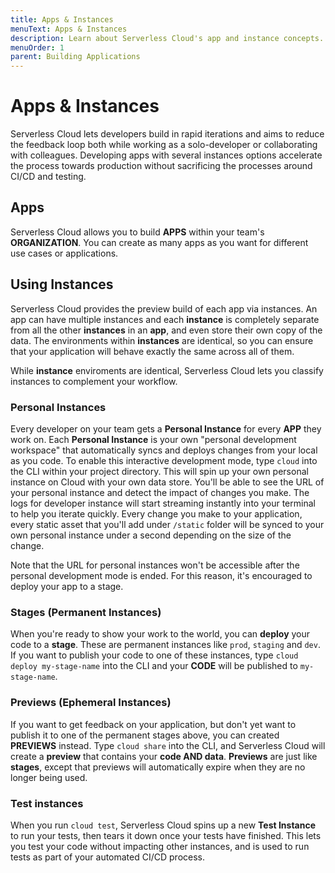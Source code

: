 ```yaml
---
title: Apps & Instances
menuText: Apps & Instances
description: Learn about Serverless Cloud's app and instance concepts.
menuOrder: 1
parent: Building Applications
---
```


# Apps & Instances

Serverless Cloud lets developers build in rapid iterations and aims to reduce the feedback loop both while working as a solo-developer or collaborating with colleagues. Developing apps with several instances options accelerate the process towards production without sacrificing the processes around CI/CD and testing.

## Apps

Serverless Cloud allows you to build **APPS** within your team's **ORGANIZATION**. You can create as many apps as you want for different use cases or applications.

## Using Instances

Serverless Cloud provides the preview build of each app via instances. An app can have multiple instances and each **instance** is completely separate from all the other **instances** in an **app**, and even store their own copy of the data. The environments within **instances** are identical, so you can ensure that your application will behave exactly the same across all of them.

While **instance** enviroments are identical, Serverless Cloud lets you classify instances to complement your workflow.

### Personal Instances

Every developer on your team gets a **Personal Instance** for every **APP** they work on. Each **Personal Instance** is your own "personal development workspace" that automatically syncs and deploys changes from your local as you code. To enable this interactive development mode, type `cloud` into the CLI within your project directory. This will spin up your own personal instance on Cloud with your own data store. You'll be able to see the URL of your personal instance and detect the impact of changes you make. The logs for developer instance will start streaming instantly into your terminal to help you iterate quickly. Every change you make to your application, every static asset that you'll add under `/static` folder will be synced to your own personal instance under a second depending on the size of the change.

Note that the URL for personal instances won't be accessible after the personal development mode is ended. For this reason, it's encouraged to deploy your app to a stage.

### Stages (Permanent Instances)

When you're ready to show your work to the world, you can **deploy** your code to a **stage**. These are permanent instances like `prod`, `staging` and `dev`. If you want to publish your code to one of these instances, type `cloud deploy my-stage-name` into the CLI and your **CODE** will be published to `my-stage-name`.

### Previews (Ephemeral Instances)

If you want to get feedback on your application, but don't yet want to publish it to one of the permanent stages above, you can created **PREVIEWS** instead. Type `cloud share` into the CLI, and Serverless Cloud will create a **preview** that contains your **code AND data**. **Previews** are just like **stages**, except that previews will automatically expire when they are no longer being used.

### Test instances

When you run `cloud test`, Serverless Cloud spins up a new **Test Instance** to run your tests, then tears it down once your tests have finished. This lets you test your code without impacting other instances, and is used to run tests as part of your automated CI/CD process.

